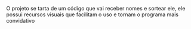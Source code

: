 O projeto se tarta de um código que vai receber nomes e sortear ele, ele possui recursos visuais que facilitam o uso e tornam o programa mais convidativo
